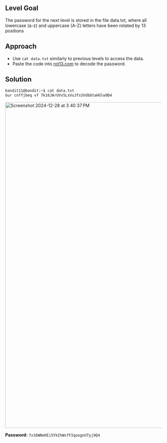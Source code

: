 ## Level Goal
The password for the next level is stored in the file data.txt, where all lowercase (a-z) and uppercase (A-Z) letters have been rotated by 13 positions

## Approach
- Use <code>cat data.txt</code> similarly to previous levels to access the data.
- Paste the code into [rot13.com](https://rot13.com) to decode the password.
  
## Solution
```zsh
bandit11@bandit:~$ cat data.txt
Gur cnffjbeq vf 7k16JArUVv5LxVuJfsSVdbbtaHGlw9D4
```
<img width="1047" alt="Screenshot 2024-12-28 at 3 40 37 PM" src="https://github.com/user-attachments/assets/290b7807-2254-42b0-9843-25b7e855db02" />

<strong>Password:</strong> <code>7x16WNeHIi5YkIhWsfFIqoognUTyj9Q4</code>
